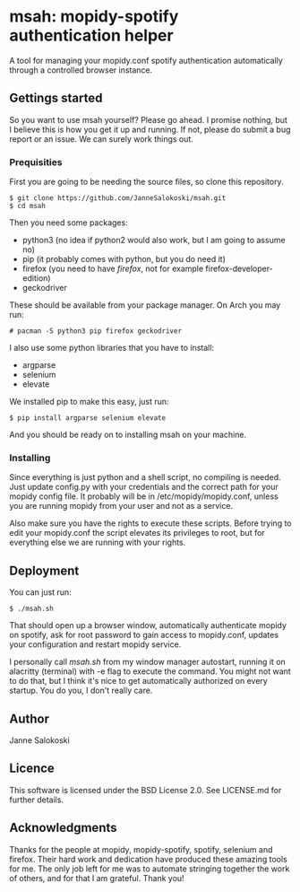 # msah: mopidy-spotify authentication helper

A tool for managing your mopidy.conf spotify authentication automatically through a controlled browser instance.

## Gettings started

So you want to use msah yourself? Please go ahead. I promise nothing, but I believe this is how you get it up and running. If not, please do submit a bug report or an issue. We can surely work things out.

### Prequisities

First you are going to be needing the source files, so clone this repository.

```shell
$ git clone https://github.com/JanneSalokoski/msah.git
$ cd msah
```

Then you need some packages:
* python3 (no idea if python2 would also work, but I am going to assume no)
* pip (it probably comes with python, but you do need it)
* firefox (you need to have _firefox_, not for example firefox-developer-edition)
* geckodriver

These should be available from your package manager. On Arch you may run:

```shell
# pacman -S python3 pip firefox geckodriver
```

I also use some python libraries that you have to install:
* argparse
* selenium
* elevate

We installed pip to make this easy, just run:

```shell
$ pip install argparse selenium elevate
```

And you should be ready on to installing msah on your machine.


### Installing

Since everything is just python and a shell script, no compiling is needed. Just update config.py with your credentials and the correct path for your mopidy config file. It probably will be in /etc/mopidy/mopidy.conf, unless you are running mopidy from your user and not as a service.

Also make sure you have the rights to execute these scripts. Before trying to edit your mopidy.conf the script elevates its privileges to root, but for everything else we are running with your rights.

## Deployment

You can just run:

```shell
$ ./msah.sh
```

That should open up a browser window, automatically authenticate mopidy on spotify, ask for root password to gain access to mopidy.conf, updates your configuration and restart mopidy service.

I personally call _msah.sh_ from my window manager autostart, running it on alacritty (terminal) with -e flag to execute the command. You might not want to do that, but I think it's nice to get automatically authorized on every startup. You do you, I don't really care.

## Author

Janne Salokoski

## Licence

This software is licensed under the BSD License 2.0. See LICENSE.md for further details.

## Acknowledgments

Thanks for the people at mopidy, mopidy-spotify, spotify, selenium and firefox. Their hard work and dedication have produced these amazing tools for me. The only job left for me was to automate stringing together the work of others, and for that I am grateful. Thank you!
